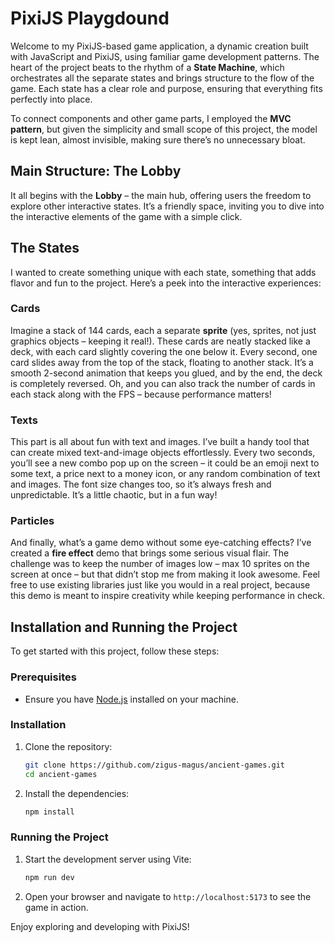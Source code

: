 # PixiJS Playgdound

Welcome to my PixiJS-based game application, a dynamic creation built with JavaScript and PixiJS, using familiar game development patterns. The heart of the project beats to the rhythm of a **State Machine**, which orchestrates all the separate states and brings structure to the flow of the game. Each state has a clear role and purpose, ensuring that everything fits perfectly into place.

To connect components and other game parts, I employed the **MVC pattern**, but given the simplicity and small scope of this project, the model is kept lean, almost invisible, making sure there’s no unnecessary bloat.

## Main Structure: The Lobby

It all begins with the **Lobby** – the main hub, offering users the freedom to explore other interactive states. It’s a friendly space, inviting you to dive into the interactive elements of the game with a simple click.

## The States

I wanted to create something unique with each state, something that adds flavor and fun to the project. Here’s a peek into the interactive experiences:

### Cards

Imagine a stack of 144 cards, each a separate **sprite** (yes, sprites, not just graphics objects – keeping it real!). These cards are neatly stacked like a deck, with each card slightly covering the one below it. Every second, one card slides away from the top of the stack, floating to another stack. It’s a smooth 2-second animation that keeps you glued, and by the end, the deck is completely reversed. Oh, and you can also track the number of cards in each stack along with the FPS – because performance matters!

### Texts

This part is all about fun with text and images. I’ve built a handy tool that can create mixed text-and-image objects effortlessly. Every two seconds, you’ll see a new combo pop up on the screen – it could be an emoji next to some text, a price next to a money icon, or any random combination of text and images. The font size changes too, so it’s always fresh and unpredictable. It’s a little chaotic, but in a fun way!

### Particles

And finally, what’s a game demo without some eye-catching effects? I’ve created a **fire effect** demo that brings some serious visual flair. The challenge was to keep the number of images low – max 10 sprites on the screen at once – but that didn’t stop me from making it look awesome. Feel free to use existing libraries just like you would in a real project, because this demo is meant to inspire creativity while keeping performance in check.

## Installation and Running the Project

To get started with this project, follow these steps:

### Prerequisites

- Ensure you have [Node.js](https://nodejs.org/) installed on your machine.

### Installation

1. Clone the repository:
    ```sh
    git clone https://github.com/zigus-magus/ancient-games.git
    cd ancient-games
    ```

2. Install the dependencies:
    ```sh
    npm install
    ```

### Running the Project

1. Start the development server using Vite:
    ```sh
    npm run dev
    ```

2. Open your browser and navigate to `http://localhost:5173` to see the game in action.

Enjoy exploring and developing with PixiJS!
